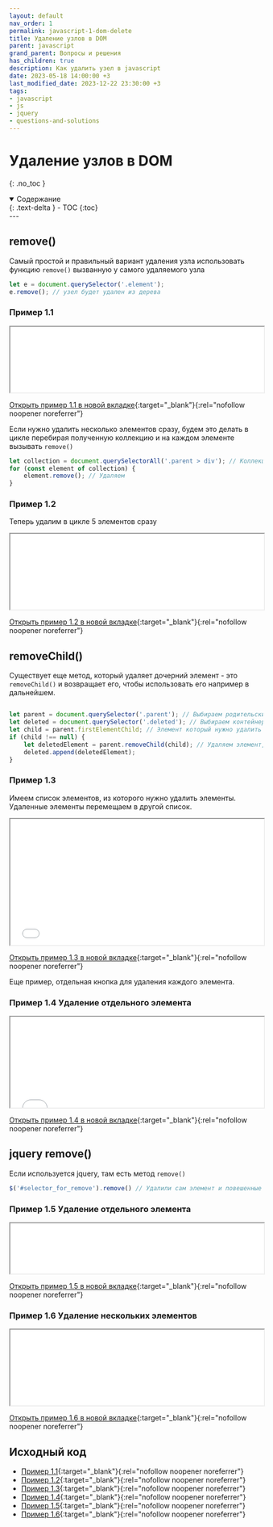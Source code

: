 ```yaml
---
layout: default
nav_order: 1
permalink: javascript-1-dom-delete
title: Удаление узлов в DOM
parent: javascript
grand_parent: Вопросы и решения
has_children: true
description: Как удалить узел в javascript
date: 2023-05-18 14:00:00 +3
last_modified_date: 2023-12-22 23:30:00 +3
tags:
- javascript
- js
- jquery
- questions-and-solutions
---
```


# Удаление узлов в DOM
{: .no_toc }

<details open markdown="block">
  <summary>
    Содержание
  </summary>
  {: .text-delta }
- TOC
{:toc}
</details>
---

## remove()

Самый простой и правильный вариант удаления узла использовать функцию `remove()` вызванную у самого удаляемого узла

```javascript
let e = document.querySelector('.element');
e.remove(); // узел будет удален из дерева
```

### Пример 1.1

<iframe class="" loading="lazy" title="" src="/assets/demo/qs/javascript/1/1.1-remove.html" height="130" width="100%"></iframe>

[Открыть пример 1.1 в новой вкладке](/assets/demo/qs/javascript/1/1.1-remove.html){:target="_blank"}{:rel="nofollow noopener noreferrer"}

Если нужно удалить несколько элементов сразу, будем это делать в цикле перебирая полученную
коллекцию и на каждом элементе вызывать `remove()`

```javascript
let collection = document.querySelectorAll('.parent > div'); // Коллекция элементов которые нужно удалить
for (const element of collection) {
    element.remove(); // Удаляем
}
```

### Пример 1.2

Теперь удалим в цикле 5 элементов сразу 

<iframe class="" loading="lazy" title="" src="/assets/demo/qs/javascript/1/1.2-remove-collection.html" height="150" width="100%"></iframe>

[Открыть пример 1.2 в новой вкладке](/assets/demo/qs/javascript/1/1.2-remove-collection.html){:target="_blank"}{:rel="nofollow noopener noreferrer"}

## removeChild()

Существует еще метод, который удаляет дочерний элемент - это `removeChild()` и возвращает его, чтобы использовать его например в дальнейшем.

```javascript

let parent = document.querySelector('.parent'); // Выбираем родительский элемент
let deleted = document.querySelector('.deleted'); // Выбираем контейнер для удаленных элементов
let child = parent.firstElementChild; // Элемент который нужно удалить
if (child !== null) {
    let deletedElement = parent.removeChild(child); // Удаляем элемент, при этом из функции будет возвращен удаленный элемент
    deleted.append(deletedElement);
}
```

### Пример 1.3

Имеем список элементов, из которого нужно удалить элементы. Удаленные элементы перемещаем в другой список. 

<iframe class="" loading="lazy" title="" src="/assets/demo/qs/javascript/1/1.3-remove-child.html" height="250" width="100%"></iframe>

[Открыть пример 1.3 в новой вкладке](/assets/demo/qs/javascript/1/1.3-remove-child){:target="_blank"}{:rel="nofollow noopener noreferrer"}

Еще пример, отдельная кнопка для удаления каждого элемента.

### Пример 1.4 Удаление отдельного элемента

<iframe class="" loading="lazy" title="" src="/assets/demo/qs/javascript/1/1.4-remove-child-multiply.html" height="180" width="100%"></iframe>

[Открыть пример 1.4 в новой вкладке](/assets/demo/qs/javascript/1/1.4-remove-child-multiply.html){:target="_blank"}{:rel="nofollow noopener noreferrer"}

## jquery remove()

Если используется jquery, там есть метод `remove()`

```javascript
$('#selector_for_remove').remove() // Удалили сам элемент и повешенные на него обработчики
```

### Пример 1.5 Удаление отдельного элемента

<iframe class="" loading="lazy" title="" src="/assets/demo/qs/javascript/1/1.5-remove-jquery.html" height="100" width="100%"></iframe>

[Открыть пример 1.5 в новой вкладке](/assets/demo/qs/javascript/1/1.5-remove-jquery.html){:target="_blank"}{:rel="nofollow noopener noreferrer"}

### Пример 1.6 Удаление нескольких элементов

<iframe class="" loading="lazy" title="" src="/assets/demo/qs/javascript/1/1.6-remove-jquery-multiple.html" height="150" width="100%"></iframe>

[Открыть пример 1.6 в новой вкладке](/assets/demo/qs/javascript/1/1.6-remove-jquery-multiple.html){:target="_blank"}{:rel="nofollow noopener noreferrer"}

## Исходный код

- [Пример 1.1](https://raw.githubusercontent.com/LexusAlex/lexusalex.github.io/master/assets/demo/qs/javascript/1/1.1-remove.html){:target="_blank"}{:rel="nofollow noopener noreferrer"}
- [Пример 1.2](https://raw.githubusercontent.com/LexusAlex/lexusalex.github.io/master/assets/demo/qs/javascript/1/1.2-remove-collection.html){:target="_blank"}{:rel="nofollow noopener noreferrer"}
- [Пример 1.3](https://raw.githubusercontent.com/LexusAlex/lexusalex.github.io/master/assets/demo/qs/javascript/1/1.3-remove-child.html){:target="_blank"}{:rel="nofollow noopener noreferrer"}
- [Пример 1.4](https://raw.githubusercontent.com/LexusAlex/lexusalex.github.io/master/assets/demo/qs/javascript/1/1.4-remove-child-multiply.html){:target="_blank"}{:rel="nofollow noopener noreferrer"}
- [Пример 1.5](https://raw.githubusercontent.com/LexusAlex/lexusalex.github.io/master/assets/demo/qs/javascript/1/1.5-remove-jquery.html){:target="_blank"}{:rel="nofollow noopener noreferrer"}
- [Пример 1.6](https://raw.githubusercontent.com/LexusAlex/lexusalex.github.io/master/assets/demo/qs/javascript/1/1.6-remove-jquery-multiple.html){:target="_blank"}{:rel="nofollow noopener noreferrer"}